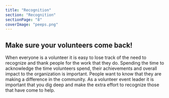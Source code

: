 ```yaml
---
title: "Recognition"
section: "Recognition"
sectionPage: "8"
coverImage: "peeps.png"
---
```


## Make sure your volunteers come back!

When everyone is a volunteer it is easy to lose track of the need to recognize and thank people for the work that they do. Spending the time to acknowledge the time volunteers spend, their achievements and overall impact to the organization is important. People want to know that they are making a difference in the community. As a volunteer event leader it is important that you dig deep and make the extra effort to recognize those that have come to help.

